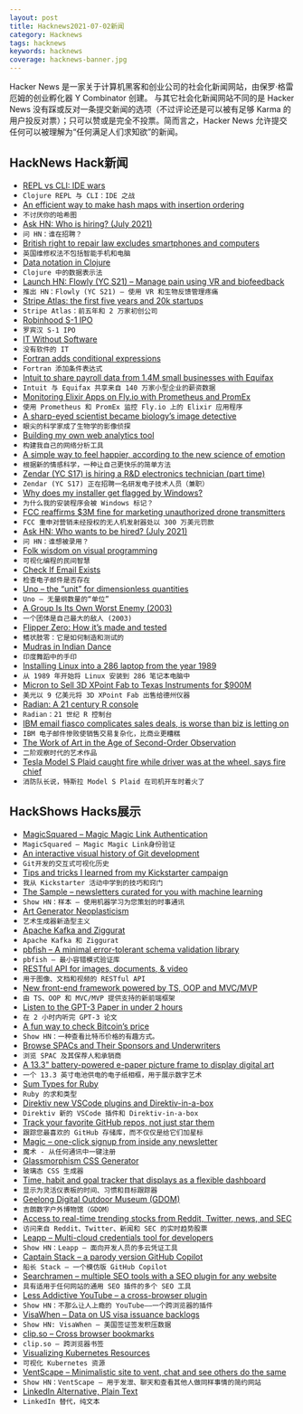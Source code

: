 ```yaml
---
layout: post
title: Hacknews2021-07-02新闻
category: Hacknews
tags: hacknews
keywords: hacknews
coverage: hacknews-banner.jpg
---
```


Hacker News 是一家关于计算机黑客和创业公司的社会化新闻网站，由保罗·格雷厄姆的创业孵化器 Y Combinator 创建。
与其它社会化新闻网站不同的是 Hacker News 没有踩或反对一条提交新闻的选项（不过评论还是可以被有足够 Karma 的用户投反对票）；只可以赞或是完全不投票。简而言之，Hacker News 允许提交任何可以被理解为“任何满足人们求知欲”的新闻。

## HackNews Hack新闻


- [REPL vs CLI: IDE wars](https://vlaaad.github.io/clj-vs-cli)
- `Clojure REPL 与 CLI：IDE 之战`
- [An efficient way to make hash maps with insertion ordering](https://blog.toit.io/hash-maps-that-dont-hate-you-1a96150b492a)
- `不讨厌你的哈希图`
- [Ask HN: Who is hiring? (July 2021)](item?id=27699704)
- `问 HN：谁在招聘？ `
- [British right to repair law excludes smartphones and computers](https://9to5mac.com/2021/07/01/british-right-to-repair-law/)
- `英国维修权法不包括智能手机和电脑`
- [Data notation in Clojure](https://ostash.dev/posts/2021-06-24-edn-data-notation/)
- `Clojure 中的数据表示法`
- [Launch HN: Flowly (YC S21) – Manage pain using VR and biofeedback](item?id=27700688)
- `推出 HN：Flowly (YC S21) – 使用 VR 和生物反馈管理疼痛`
- [Stripe Atlas: the first five years and 20k startups](https://stripe.com/blog/atlas-first-five-years)
- `Stripe Atlas：前五年和 2 万家初创公司`
- [Robinhood S-1 IPO](https://www.sec.gov/Archives/edgar/data/1783879/000162828021013318/robinhoods-1.htm)
- `罗宾汉 S-1 IPO`
- [IT Without Software](http://ndt.instedd.org/2010/05/it-without-software.html?m=1)
- `没有软件的 IT`
- [Fortran adds conditional expressions](https://j3-fortran.org/doc/year/21/21-157r2.txt)
- `Fortran 添加条件表达式`
- [Intuit to share payroll data from 1.4M small businesses with Equifax](https://krebsonsecurity.com/2021/07/intuit-to-share-payroll-data-from-1-4m-small-businesses-with-equifax/)
- `Intuit 与 Equifax 共享来自 140 万家小型企业的薪资数据`
- [Monitoring Elixir Apps on Fly.io with Prometheus and PromEx](https://fly.io/blog/monitoring-your-fly-io-apps-with-prometheus/)
- `使用 Prometheus 和 PromEx 监控 Fly.io 上的 Elixir 应用程序`
- [A sharp-eyed scientist became biology’s image detective](https://www.newyorker.com/science/elements/how-a-sharp-eyed-scientist-became-biologys-image-detective)
- `眼尖的科学家成了生物学的影像侦探`
- [Building my own web analytics tool](https://johnmathews.eu/building-my-own-site-analytics.html)
- `构建我自己的网络分析工具`
- [A simple way to feel happier, according to the new science of emotion](https://www.npr.org/sections/health-shots/2021/06/29/1010319240/stuck-in-a-rut-sometimes-joy-takes-a-little-practice)
- `根据新的情感科学，一种让自己更快乐的简单方法`
- [Zendar (YC S17) is hiring a R&D electronics technician (part time)](https://jobs.ashbyhq.com/zendar/56ea9fff-f961-404e-b094-5584a36c0f8c)
- `Zendar (YC S17) 正在招聘一名研发电子技术人员（兼职）`
- [Why does my installer get flagged by Windows?](https://blog.pakkly.com/why-does-my-installer-get-flagged-by-windows/)
- `为什么我的安装程序会被 Windows 标记？`
- [FCC reaffirms $3M fine for marketing unauthorized drone transmitters](http://www.arrl.org/news/view/fcc-reaffirms-nearly-3-million-fine-for-marketing-unauthorized-drone-transmitters)
- `FCC 重申对营销未经授权的无人机发射器处以 300 万美元罚款`
- [Ask HN: Who wants to be hired? (July 2021)](item?id=27699702)
- `问 HN：谁想被录用？ `
- [Folk wisdom on visual programming](https://drossbucket.com/2021/06/30/hacker-news-folk-wisdom-on-visual-programming/)
- `可视化编程的民间智慧`
- [Check If Email Exists](https://github.com/reacherhq/check-if-email-exists)
- `检查电子邮件是否存在`
- [Uno – the “unit” for dimensionless quantities](https://en.wikipedia.org/wiki/Parts-per_notation#Uno)
- `Uno – 无量纲数量的“单位”`
- [A Group Is Its Own Worst Enemy (2003)](https://web.archive.org/web/20131130191257/http://www.shirky.com/writings/group_enemy.html)
- `一个团体是自己最大的敌人 (2003)`
- [Flipper Zero: How it’s made and tested](https://blog.flipperzero.one/electronics-testing/)
- `鳍状肢零：它是如何制造和测试的`
- [Mudras in Indian Dance](https://www.webindia123.com/dances/abhinaya/angika%20bhinaya/asamyukta.htm)
- `印度舞蹈中的手印`
- [Installing Linux into a 286 laptop from the year 1989](https://befinitiv.wordpress.com/2021/06/30/installing-linux-into-a-286-laptop-from-the-year-1989/)
- `从 1989 年开始将 Linux 安装到 286 笔记本电脑中`
- [Micron to Sell 3D XPoint Fab to Texas Instruments for $900M](https://www.tomshardware.com/news/micron-to-sell-3d-xpoint-fab-to-texas-instruments-for-dollar900-million)
- `美光以 9 亿美元将 3D XPoint Fab 出售给德州仪器`
- [Radian: A 21 century R console](https://github.com/randy3k/radian)
- `Radian：21 世纪 R 控制台`
- [IBM email fiasco complicates sales deals, is worse than biz is letting on](https://www.theregister.com/2021/07/01/ibm_email_disruption_sales)
- `IBM 电子邮件惨败使销售交易复杂化，比商业更糟糕`
- [The Work of Art in the Age of Second-Order Observation](http://www.mediastudies.asia/the-michelangelo-of-profilicity-hans-georg-moeller-on-salvatore-garau/)
- `二阶观察时代的艺术作品`
- [Tesla Model S Plaid caught fire while driver was at the wheel, says fire chief](https://www.cnbc.com/2021/07/01/tesla-model-s-plaid-caught-fire-while-being-driven-fire-chief.html)
- `消防队长说，特斯拉 Model S Plaid 在司机开车时着火了`


## HackShows Hacks展示

- [ MagicSquared – Magic Magic Link Authentication](https://magicsquared.net/)
- `MagicSquared – Magic Magic Link身份验证`
- [ An interactive visual history of Git development](https://git-history.jpalmer.dev/)
- `Git开发的交互式可视化历史`
- [ Tips and tricks I learned from my Kickstarter campaign](https://anchor.fm/wannabentrepreneur/episodes/49---Tips-and-tricks-for-a-successful-Kickstarter-campaign-e12o20i)
- `我从 Kickstarter 活动中学到的技巧和窍门`
- [ The Sample – newsletters curated for you with machine learning](https://sample.findka.com/?ref=showhn)
- `Show HN：样本 – 使用机器学习为您策划的时事通讯`
- [ Art Generator Neoplasticism](https://github.com/andronov04/mondrian-art)
- `艺术生成器新造型主义`
- [ Apache Kafka and Ziggurat](http://hariomgaur.in/2021/06/06/consume-from-kafka.html)
- `Apache Kafka 和 Ziggurat`
- [ pbfish – A minimal error-tolerant schema validation library](https://github.com/ouromoros/pbfish)
- `pbfish – 最小容错模式验证库`
- [ RESTful API for images, documents, & video](https://massless.io/media-api/)
- `用于图像、文档和视频的 RESTful API`
- [ New front-end framework powered by TS, OOP and MVC/MVP](https://github.com/alexeyoganezov/oldskull)
- `由 TS、OOP 和 MVC/MVP 提供支持的新前端框架`
- [ Listen to the GPT-3 Paper in under 2 hours](https://www.winterdelta.com/language-models-are-few-shot-learners)
- `在 2 小时内听完 GPT-3 论文`
- [ A fun way to check Bitcoin’s price](https://bitcointemp.com)
- `Show HN：一种查看比特币价格的有趣方式。`
- [ Browse SPACs and Their Sponsors and Underwriters](https://embarc.com/capital/spac)
- `浏览 SPAC 及其保荐人和承销商`
- [ A 13.3" battery-powered e-paper picture frame to display digital art](https://blog.framelabs.eu/evolution/)
- `一个 13.3 英寸电池供电的电子纸相框，用于展示数字艺术`
- [ Sum Types for Ruby](https://github.com/nahiluhmot/sums_up)
- `Ruby 的求和类型`
- [ Direktiv new VSCode plugins and Direktiv-in-a-box](https://blog.direktiv.io/direktiv-new-dev-environment-vscode-plugin-ab047b7a8266)
- `Direktiv 新的 VSCode 插件和 Direktiv-in-a-box`
- [ Track your favorite GitHub repos, not just star them](https://www.trackawesomelist.com)
- `跟踪您最喜欢的 GitHub 存储库，而不仅仅是给它们加星标`
- [ Magic – one-click signup from inside any newsletter](https://sparkloop.app/magic)
- `魔术 - 从任何通讯中一键注册`
- [ Glassmorphism CSS Generator](https://ui.glass/generator/)
- `玻璃态 CSS 生成器`
- [ Time, habit and goal tracker that displays as a flexible dashboard](https://getkairo.com/tracker)
- `显示为灵活仪表板的时间、习惯和目标跟踪器`
- [ Geelong Digital Outdoor Museum (GDOM)](https://gdom.mindlab.cloud)
- `吉朗数字户外博物馆（GDOM）`
- [ Access to real-time trending stocks from Reddit, Twitter, news, and SEC](https://quantale.io)
- `访问来自 Reddit、Twitter、新闻和 SEC 的实时趋势股票`
- [ Leapp – Multi-cloud credentials tool for developers](https://www.leapp.cloud/)
- `Show HN：Leapp – 面向开发人员的多云凭证工具`
- [ Captain Stack – a parody version GitHub Copilot](https://github.com/hieunc229/copilot-clone)
- `船长 Stack – 一个模仿版 GitHub Copilot`
- [ Searchramen – multiple SEO tools with a SEO plugin for any website](https://www.searchramen.com)
- `具有适用于任何网站的通用 SEO 插件的多个 SEO 工具`
- [ Less Addictive YouTube – a cross-browser plugin](https://github.com/JesseDrain/Less-Addictive-YouTube)
- `Show HN：不那么让人上瘾的 YouTube——一个跨浏览器的插件`
- [ VisaWhen – Data on US visa issuance backlogs](item?id=27698322)
- `Show HN: VisaWhen – 美国签证签发积压数据`
- [ clip.so – Cross browser bookmarks](https://clip.so)
- `clip.so – 跨浏览器书签`
- [ Visualizing Kubernetes Resources](https://laurinevala.medium.com/visualizing-kubernetes-resources-ee9d8c16d264)
- `可视化 Kubernetes 资源`
- [ VentScape – Minimalistic site to vent, chat and see others do the same](https://www.ventscape.life/chat)
- `Show HN：VentScape – 用于发泄、聊天和查看其他人做同样事情的简约网站`
- [ LinkedIn Alternative, Plain Text](https://www.plumebio.com)
- `LinkedIn 替代，纯文本`

